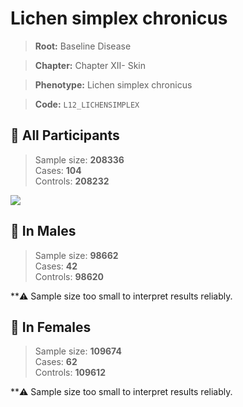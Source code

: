 # Lichen simplex chronicus

> **Root:** Baseline Disease  

> **Chapter:** Chapter XII- Skin  

> **Phenotype:** Lichen simplex chronicus  

> **Code:** `L12_LICHENSIMPLEX`

## 🧪 All Participants  
> Sample size: **208336**  
> Cases: **104**  
> Controls: **208232**
<img src="/Disease/Figures/ALL/Incidence/L12_LICHENSIMPLEX.png"/>
<CsvTable src="/Disease/Data/ALL/Incidence/COX_L12_LICHENSIMPLEX.csv" label="🔍 View full results" />

## 👨 In Males  
> Sample size: **98662**  
> Cases: **42**  
> Controls: **98620**

**⚠️ Sample size too small to interpret results reliably.


## 👩 In Females  
> Sample size: **109674**  
> Cases: **62**  
> Controls: **109612**

**⚠️ Sample size too small to interpret results reliably.

